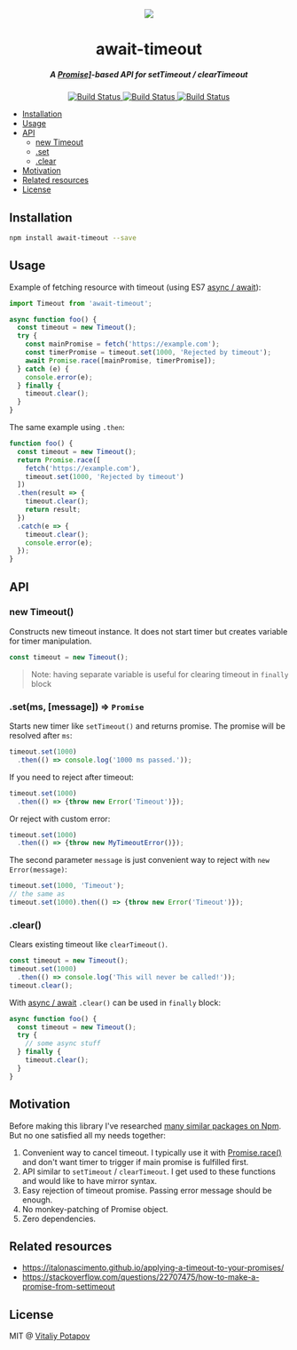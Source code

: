 <div align="center">
  <img src="https://user-images.githubusercontent.com/1473072/32229482-f90f07d2-be61-11e7-86f1-f9f555182292.png">
</div>
<h1 align="center">await-timeout</h1>
<h5 align="center">A <a href="https://developer.mozilla.org/en/docs/Web/JavaScript/Reference/Global_Objects/Promise">Promise]</a>-based API for setTimeout / clearTimeout</h5>
<div align="center">
  <a href="https://travis-ci.org/vitalets/await-timeout">
    <img src="https://travis-ci.org/vitalets/await-timeout.svg?branch=master" alt="Build Status" />
  </a>
  <a href="https://www.npmjs.com/package/await-timeout">
    <img src="https://img.shields.io/npm/v/await-timeout.svg" alt="Build Status" alt="Npm version" />
  </a>
  <a href="https://www.npmjs.com/package/await-timeout">
    <img src="https://img.shields.io/npm/l/await-timeout.svg" alt="Build Status" alt="License" />
  </a>  
</div>  

* [Installation](#installation)
* [Usage](#usage)
* [API](#api)
  * [new Timeout](#new-timeout)
  * [.set](#setms-message--promise)
  * [.clear](#clear)
* [Motivation](#motivation)
* [Related resources](#related-resources)
* [License](#license)

## Installation
```bash
npm install await-timeout --save
```

## Usage
Example of fetching resource with timeout (using ES7 [async / await]): 
```js
import Timeout from 'await-timeout';

async function foo() {
  const timeout = new Timeout();
  try {
    const mainPromise = fetch('https://example.com');
    const timerPromise = timeout.set(1000, 'Rejected by timeout');
    await Promise.race([mainPromise, timerPromise]);
  } catch (e) {
    console.error(e);
  } finally {
    timeout.clear();
  }
}
```
The same example using `.then`:
```js
function foo() {
  const timeout = new Timeout();
  return Promise.race([
    fetch('https://example.com'), 
    timeout.set(1000, 'Rejected by timeout')
  ])
  .then(result => {
    timeout.clear();
    return result;
  })
  .catch(e => {
    timeout.clear();
    console.error(e);
  });
}
```

## API
### new Timeout()
Constructs new timeout instance. It does not start timer but creates variable for timer manipulation.
```js
const timeout = new Timeout();
```
> Note: having separate variable is useful for clearing timeout in `finally` block 

### .set(ms, [message]) ⇒ `Promise`
Starts new timer like `setTimeout()` and returns promise. The promise will be resolved after `ms`:
```js
timeout.set(1000)
  .then(() => console.log('1000 ms passed.'));
```
If you need to reject after timeout:
```js
timeout.set(1000)
  .then(() => {throw new Error('Timeout')});
```
Or reject with custom error:
```js
timeout.set(1000)
  .then(() => {throw new MyTimeoutError()});
```
The second parameter `message` is just convenient way to reject with `new Error(message)`:
```js
timeout.set(1000, 'Timeout');
// the same as
timeout.set(1000).then(() => {throw new Error('Timeout')});
```

### .clear()
Clears existing timeout like `clearTimeout()`.
```js
const timeout = new Timeout();
timeout.set(1000)
  .then(() => console.log('This will never be called!'));
timeout.clear();
```
With [async / await] `.clear()` can be used in `finally` block:
```js
async function foo() {
  const timeout = new Timeout();
  try {
    // some async stuff
  } finally {
    timeout.clear();
  }
}
```

## Motivation
Before making this library I've researched [many similar packages on Npm](https://www.npmjs.com/search?q=promise%20timeout).
But no one satisfied all my needs together:

1. Convenient way to cancel timeout. I typically use it with [Promise.race()] and don't want timer to trigger
   if main promise is fulfilled first.
2. API similar to `setTimeout` / `clearTimeout`. I get used to these functions and would like to have mirror syntax.
3. Easy rejection of timeout promise. Passing error message should be enough.
4. No monkey-patching of Promise object.
5. Zero dependencies.

## Related resources
* https://italonascimento.github.io/applying-a-timeout-to-your-promises/
* https://stackoverflow.com/questions/22707475/how-to-make-a-promise-from-settimeout

## License
MIT @ [Vitaliy Potapov](https://github.com/vitalets)

[Promise]: https://developer.mozilla.org/en/docs/Web/JavaScript/Reference/Global_Objects/Promise
[Promise.race()]: https://developer.mozilla.org/en-US/docs/Web/JavaScript/Reference/Global_Objects/Promise/race
[async / await]: https://developer.mozilla.org/en-US/docs/Web/JavaScript/Reference/Statements/async_function
